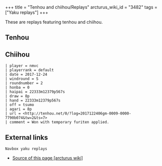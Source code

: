 +++
title = "Tenhou and chiihou/Replays"
arcturus_wiki_id = "3482"
tags = ["Yaku replays"]
+++

These are replays featuring tenhou and chiihou.

## Tenhou

## Chiihou

```Replay/Tenhou.net|
| player = nmvc
| playerrank = default
| date = 2017-12-24
| windround = S
| roundnumber = 2
| honba = 0
| haipai = 22333m12379p567s
| draw = 8p
| hand = 22333m12379p567s
| off = tsumo
| agari = 8p
| url = <http://tenhou.net/0/?log=2017122406gm-0009-0000-7790b074&tw=2&ts=7>
| comment = Won with temporary furiten applied.
```

## External links

```Navbox yaku replays```
- [Source of this page [arcturus wiki]](http://arcturus.su/wiki/Tenhou_and_chiihou/Replays)
